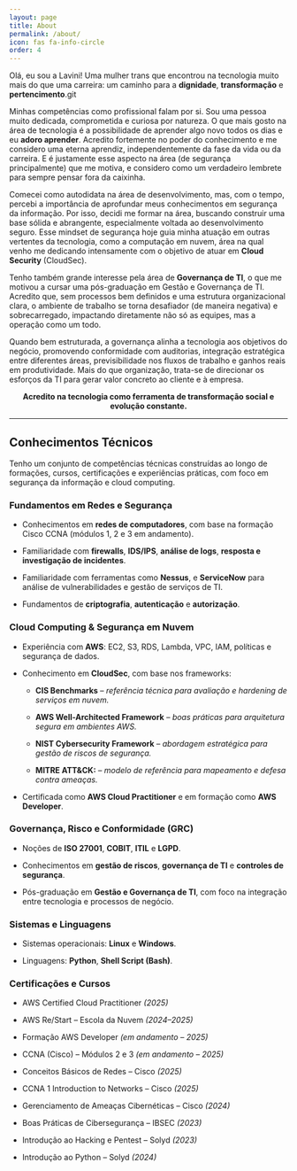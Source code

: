 ```yaml
---
layout: page
title: About
permalink: /about/
icon: fas fa-info-circle
order: 4
---
```


Olá, eu sou a Lavini! Uma mulher trans que encontrou na tecnologia muito mais do que uma carreira: 
um caminho para a **dignidade**, **transformação** e **pertencimento**.git

Minhas competências como profissional falam por si. Sou uma pessoa muito dedicada, comprometida e curiosa por natureza. O que mais gosto na área de tecnologia é a possibilidade de aprender algo novo todos os dias e eu **adoro aprender**. Acredito fortemente no poder do conhecimento e me considero uma eterna aprendiz, independentemente da fase da vida ou da carreira. E é justamente esse aspecto na área (de segurança principalmente) que me motiva, e considero como um verdadeiro lembrete para sempre pensar fora da caixinha.

Comecei como autodidata na área de desenvolvimento, mas, com o tempo, percebi a importância de aprofundar meus conhecimentos em segurança da informação. Por isso, decidi me formar na área, buscando construir uma base sólida e abrangente, especialmente voltada ao desenvolvimento seguro. Esse mindset de segurança hoje guia minha atuação em outras vertentes da tecnologia, como a computação em nuvem, área na qual venho me dedicando intensamente com o objetivo de atuar em **Cloud Security** (CloudSec).

Tenho também grande interesse pela área de **Governança de TI**, o que me motivou a cursar uma pós-graduação em Gestão e Governança de TI. Acredito que, sem processos bem definidos e uma estrutura organizacional clara, o ambiente de trabalho se torna desafiador (de maneira negativa) e sobrecarregado, impactando diretamente não só as equipes, mas a operação como um todo.

Quando bem estruturada, a governança alinha a tecnologia aos objetivos do negócio, promovendo conformidade com auditorias, integração estratégica entre diferentes áreas, previsibilidade nos fluxos de trabalho e ganhos reais em produtividade. Mais do que organização, trata-se de direcionar os esforços da TI para gerar valor concreto ao cliente e à empresa.


<p align="center"><strong>Acredito na tecnologia como ferramenta de transformação social e evolução constante.</strong></p>

________

##  **Conhecimentos Técnicos**

Tenho um conjunto de competências técnicas construídas ao longo de formações, cursos, certificações e experiências práticas, com foco em segurança da informação e cloud computing.


### **Fundamentos em Redes e Segurança**

- Conhecimentos em **redes de computadores**, com base na formação Cisco CCNA (módulos 1, 2 e 3 em andamento).
    
- Familiaridade com **firewalls**, **IDS/IPS**, **análise de logs**, **resposta e investigação de incidentes**.
    
- Familiaridade com ferramentas como **Nessus**, e **ServiceNow** para análise de vulnerabilidades e gestão de serviços de TI.
    
- Fundamentos de **criptografia**, **autenticação** e **autorização**.
    

### **Cloud Computing & Segurança em Nuvem**

- Experiência com **AWS**: EC2, S3, RDS, Lambda, VPC, IAM, políticas e segurança de dados.
    
- Conhecimento em **CloudSec**, com base nos frameworks:
    
    - **CIS Benchmarks** – *referência técnica para avaliação e hardening de serviços em nuvem.*
        
    - **AWS Well-Architected Framework** – *boas práticas para arquitetura segura em ambientes AWS.*
        
    - **NIST Cybersecurity Framework** – *abordagem estratégica para gestão de riscos de segurança.*
    
    - **MITRE ATT&CK:** – *modelo de referência para mapeamento e defesa contra ameaças.*
        
- Certificada como **AWS Cloud Practitioner** e em formação como **AWS Developer**. 
    

### **Governança, Risco e Conformidade (GRC)**

- Noções de **ISO 27001**, **COBIT**, **ITIL** e **LGPD**.
    
- Conhecimentos em **gestão de riscos**, **governança de TI** e **controles de segurança**.
    
- Pós-graduação em **Gestão e Governança de TI**, com foco na integração entre tecnologia e processos de negócio.
    

### **Sistemas e Linguagens** 

- Sistemas operacionais: **Linux** e **Windows**.
    
- Linguagens: **Python**, **Shell Script (Bash)**.
    

### **Certificações e Cursos** 

- AWS Certified Cloud Practitioner _(2025)_
    
- AWS Re/Start – Escola da Nuvem _(2024–2025)_
    
- Formação AWS Developer _(em andamento – 2025)_
    
- CCNA (Cisco) – Módulos 2 e 3 _(em andamento – 2025)_

- Conceitos Básicos de Redes – Cisco _(2025)_
    
- CCNA 1 Introduction to Networks – Cisco _(2025)_

- Gerenciamento de Ameaças Cibernéticas – Cisco _(2024)_
    
- Boas Práticas de Cibersegurança – IBSEC _(2023)_
    
- Introdução ao Hacking e Pentest – Solyd _(2023)_
    
- Introdução ao Python – Solyd _(2024)_
